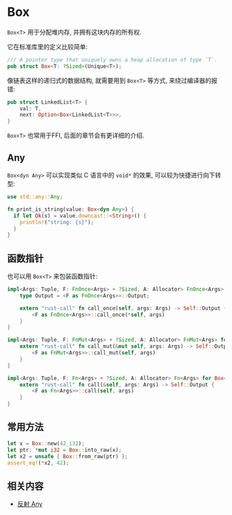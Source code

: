 
# Box

`Box<T>` 用于分配堆内存, 并拥有这块内存的所有权.

它在标准库里的定义比较简单:
```rust
/// A pointer type that uniquely owns a heap allocation of type `T`.
pub struct Box<T: ?Sized>(Unique<T>);
```

像链表这样的递归式的数据结构, 就需要用到 `Box<T>` 等方式, 来绕过编译器的报错:
```rust
pub struct LinkedList<T> {
    val: T,
    next: Option<Box<LinkedList<T>>>,
}
```

`Box<T>` 也常用于FFI, 后面的章节会有更详细的介绍.

## Any
`Box<dyn Any>` 可以实现类似 C 语言中的 `void*` 的效果, 可以较为快捷进行向下转型:

```rust
use std::any::Any;

fn print_is_string(value: Box<dyn Any>) {
  if let Ok(s) = value.downcast::<String>() {
    println!("string: {s}");
  }
}
```

## 函数指针
也可以用 `Box<T>` 来包装函数指针:
```rust
impl<Args: Tuple, F: FnOnce<Args> + ?Sized, A: Allocator> FnOnce<Args> for Box<F, A> {
    type Output = <F as FnOnce<Args>>::Output;

    extern "rust-call" fn call_once(self, args: Args) -> Self::Output {
        <F as FnOnce<Args>>::call_once(*self, args)
    }
}

impl<Args: Tuple, F: FnMut<Args> + ?Sized, A: Allocator> FnMut<Args> for Box<F, A> {
    extern "rust-call" fn call_mut(&mut self, args: Args) -> Self::Output {
        <F as FnMut<Args>>::call_mut(self, args)
    }
}

impl<Args: Tuple, F: Fn<Args> + ?Sized, A: Allocator> Fn<Args> for Box<F, A> {
    extern "rust-call" fn call(&self, args: Args) -> Self::Output {
        <F as Fn<Args>>::call(self, args)
    }
}
```

## 常用方法

```rust
let x = Box::new(42_i32);
let ptr: *mut i32 = Box::into_raw(x);
let x2 = unsafe { Box::from_raw(ptr) };
assert_eq!(*x2, 42);
```

## 相关内容
- [反射 Any](../common-traits/any.md)